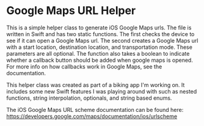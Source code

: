 Google Maps URL Helper
======================

This is a simple helper class to generate iOS Google Maps urls.  The file is written in Swift and has two static functions.  The first checks the device to see if it can open a Google Maps url.  The second creates a Google Maps url with a start location, destination location, and transportation mode.  These parameters are all optional.  The function also takes a boolean to indicate whether a callback button should be added when google maps is opened.  For more info on how callbacks work in Google Maps, see the documentation.  

This helper class was created as part of a biking app I'm working on.  It includes some new Swift features I was playing around with such as nested functions, string interpolation, optionals, and string based enums.  

The iOS Google Maps URL scheme documentation can be found here: https://developers.google.com/maps/documentation/ios/urlscheme 

